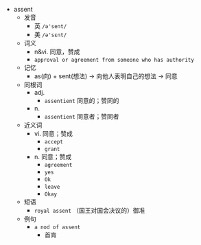 - assent
  - 发音
    - 英 `/ə'sent/`
    - 美 `/ə'sɛnt/`
  - 词义
    - n&vi. 同意，赞成
    - `approval or agreement from someone who has authority`
  - 记忆
    - as(向) + sent(想法) → 向他人表明自己的想法 → 同意
  - 同根词
    - adj.
      - `assentient` 同意的；赞同的
    - n.
      - `assentient` 同意者；赞同者
  - 近义词
    - vi. 同意；赞成
      - `accept`
      - `grant`
    - n. 同意；赞成
      - `agreement`
      - `yes`
      - `Ok`
      - `leave`
      - `Okay`
  - 短语
    - `royal assent` （国王对国会决议的）御准 
  - 例句
    - `a nod of assent`
      - 首肯

